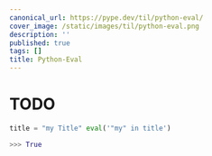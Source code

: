 ```yaml
---
canonical_url: https://pype.dev/til/python-eval/
cover_image: /static/images/til/python-eval.png
description: ''
published: true
tags: []
title: Python-Eval
---
```


# TODO

```python
title = "my Title" eval('"my" in title')

>>> True

```